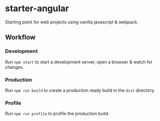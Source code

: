 # starter-angular
Starting point for web projects using vanilla javascript & webpack.

## Workflow

### Development
Run `npm start` to start a development server, open a browser & watch for changes.

### Production
Run `npm run build` to create a production ready build in the `dist` directory.

### Profile
Run `npm run profile` to profile the production build.

